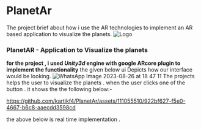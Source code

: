 # PlanetAr
The project brief about how i use the AR technologies to implement an AR based application to visualize the planets.
![Logo](https://github.com/kartikf4/PlanetAr/assets/111055510/4095b5e4-5111-45e9-9aad-7c8ce7069826)
### **PlanetAR - Application to Visualize the planets**
**for the project , i used _Unity3d_ engine with google ARcore plugin to implement the functionality**
the given below ui Depicts how our interface would be looking.
![WhatsApp Image 2023-08-26 at 18 47 11](https://github.com/kartikf4/PlanetAr/assets/111055510/4cc03d38-9202-41fb-b3d2-d21e458304e8)
The projects helps the user to visualize the planets . when the user clicks one of the button . it shows the the following below:- 

https://github.com/kartikf4/PlanetAr/assets/111055510/922bf627-f5e0-4667-b6c8-aaecdd3598cd

the above below is real time implementation .
